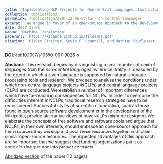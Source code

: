 ```yaml
---
title: "Implementing NLP Projects for Non-Central Languages: Instructions for Funding Bodies, Strategies for Developers"
collection: publications
permalink: /publication/2007-12-06-mt-for-non-central-languages
excerpt: 'We argue in favor of an open-source approach to the development of language technology for under-resourced languages.'
date: 2007-12-06
venue: 'Machine Translation'
paperurl: 'https://kscanne.github.io/files/mt.pdf'
citation: 'Oliver Streiter, Kevin P. Scannell, and Mathias Stuflesser. Implementing NLP Projects for Non-Central Languages: Instructions for Funding Bodies, Strategies for Developers. <i>Machine Translation</i>, 20(4):267–289, 2006.'
---
```


**DOI**: [doi:10.1007/s10590-007-9026-x](http://dx.doi.org/10.1007/s10590-007-9026-x)

**Abstract**: This research begins by distinguishing a small number of *central languages* from the *non-central languages*, where centrality is measured by the extent to which a given language is supported by natural language processing tools and research.  We proceed to analyse the conditions under which non-central language projects (NCLPs) and central language projects (CLPs) are conducted. We establish a number of important differences which have far-reaching consequences for NCLPs. In order to overcome the difficulties inherent in NCLPs, traditional research strategies have to be reconsidered. Successful styles of scientific cooperation, such as those found in open-source software development or in the development of the Wikipedia, provide alternative views of how NCLPs might be designed. We elaborate the concepts of free software and software pools and argue that NCLPs, in their own interests, should embrace an open-source approach for the resources they develop and pool these resources together with other similar open-source resources. The expected advantages of this approach are so important that we suggest that funding organizations put it as *condicio sine qua non* into project contracts.

[Abridged version](/files/mt-abridged.pdf) of the paper (12 pages)
